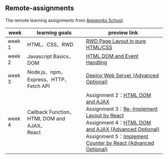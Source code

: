 ## Remote-assignments

The remote learning assignments from [Appworks School](https://school.appworks.tw/techacademy/).  

| week | learning goals |preview link |
| ------ | ------ |------ |
| week 1 | HTML、CSS、RWD |[RWD Page Layout in pure HTML/CSS](https://junelin2001.github.io/remote-assignments/week-1/index.html) |
| week 2 | Javascript Basics、DOM | [HTML DOM and Event Handling](https://junelin2001.github.io/remote-assignments/week-2/index.html) |
| week 3 | Node.js、npm、Express、HTTP、Fetch API | [Deploy Web Server (Advanced Optional)](https://remote-assignments-mcpk.onrender.com) |
| week 4 | Callback Function、<br>HTML DOM and AJAX、<br>React | Assignment 2：[HTML DOM and AJAX](https://junelin2001.github.io/remote-assignments/week-4_Assignment%202/Assignment-2.html) <br>Assignment 3：[Re-Implement Layout by React](https://junelin2001.github.io/remote-assignments/week-4/#/remote-assignments/week-4)<br>Assignment 4：[HTML DOM and AJAX (Advanced Optional)](https://junelin2001.github.io/remote-assignments/week-4/#/remote-assignments/week-4/assignment-4)<br>Assignment 5：[Implement Counter by React (Advanced Optional)](https://junelin2001.github.io/remote-assignments/week-4/#/remote-assignments/week-4/assignment-5) |


